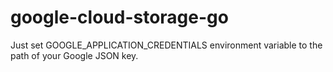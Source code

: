 # google-cloud-storage-go

Just set GOOGLE_APPLICATION_CREDENTIALS environment variable to the path of your Google JSON key.
